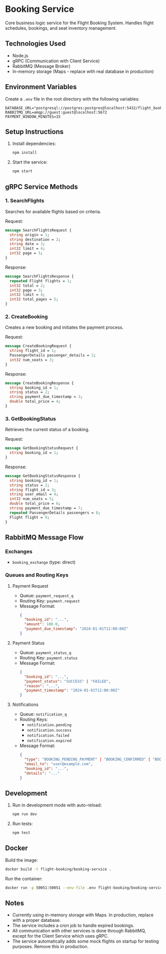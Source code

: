 # Booking Service

Core business logic service for the Flight Booking System. Handles flight schedules, bookings, and seat inventory management.

## Technologies Used

- Node.js
- gRPC (Communication with Client Service)
- RabbitMQ (Message Broker)
- In-memory storage (Maps - replace with real database in production)

## Environment Variables

Create a `.env` file in the root directory with the following variables:

```env
DATABASE_URL="postgresql://postgres:postgres@localhost:5432/flight_booking"
RABBITMQ_URL=amqp://guest:guest@localhost:5672
PAYMENT_WINDOW_MINUTES=15
```

## Setup Instructions

1. Install dependencies:

   ```bash
   npm install
   ```

2. Start the service:
   ```bash
   npm start
   ```

## gRPC Service Methods

### 1. SearchFlights

Searches for available flights based on criteria.

Request:

```protobuf
message SearchFlightsRequest {
  string origin = 1;
  string destination = 2;
  string date = 3;
  int32 limit = 4;
  int32 page = 5;
}
```

Response:

```protobuf
message SearchFlightsResponse {
  repeated Flight flights = 1;
  int32 total = 2;
  int32 page = 3;
  int32 limit = 4;
  int32 total_pages = 5;
}
```

### 2. CreateBooking

Creates a new booking and initiates the payment process.

Request:

```protobuf
message CreateBookingRequest {
  string flight_id = 1;
  PassengerDetails passenger_details = 2;
  int32 num_seats = 3;
}
```

Response:

```protobuf
message CreateBookingResponse {
  string booking_id = 1;
  string status = 2;
  string payment_due_timestamp = 3;
  double total_price = 4;
}
```

### 3. GetBookingStatus

Retrieves the current status of a booking.

Request:

```protobuf
message GetBookingStatusRequest {
  string booking_id = 1;
}
```

Response:

```protobuf
message GetBookingStatusResponse {
  string booking_id = 1;
  string status = 2;
  string flight_id = 3;
  string user_email = 4;
  int32 num_seats = 5;
  double total_price = 6;
  string payment_due_timestamp = 7;
  repeated PassengerDetails passengers = 8;
  Flight flight = 9;
}
```

## RabbitMQ Message Flow

### Exchanges

- `booking_exchange` (type: direct)

### Queues and Routing Keys

1. Payment Request

   - Queue: `payment_request_q`
   - Routing Key: `payment.request`
   - Message Format:
     ```json
     {
       "booking_id": "...",
       "amount": 100.0,
       "payment_due_timestamp": "2024-01-01T12:00:00Z"
     }
     ```

2. Payment Status

   - Queue: `payment_status_q`
   - Routing Key: `payment.status`
   - Message Format:
     ```json
     {
       "booking_id": "...",
       "payment_status": "SUCCESS" | "FAILED",
       "reason": "...",
       "payment_timestamp": "2024-01-01T12:00:00Z"
     }
     ```

3. Notifications
   - Queue: `notification_q`
   - Routing Keys:
     - `notification.pending`
     - `notification.success`
     - `notification.failed`
     - `notification.expired`
   - Message Format:
     ```json
     {
       "type": "BOOKING_PENDING_PAYMENT" | "BOOKING_CONFIRMED" | "BOOKING_PAYMENT_FAILED" | "BOOKING_EXPIRED",
       "email_to": "user@example.com",
       "booking_id": "...",
       "details": "..."
     }
     ```

## Development

1. Run in development mode with auto-reload:

   ```bash
   npm run dev
   ```

2. Run tests:
   ```bash
   npm test
   ```

## Docker

Build the image:

```bash
docker build -t flight-booking/booking-service .
```

Run the container:

```bash
docker run -p 50051:50051 --env-file .env flight-booking/booking-service
```

## Notes

- Currently using in-memory storage with Maps. In production, replace with a proper database.
- The service includes a cron job to handle expired bookings.
- All communication with other services is done through RabbitMQ, except for the Client Service which uses gRPC.
- The service automatically adds some mock flights on startup for testing purposes. Remove this in production.
